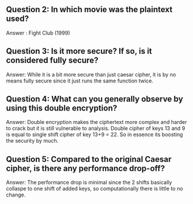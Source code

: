 ## Question 2: In which movie was the plaintext used?

Answer : Fight Club (1999)

## Question 3: Is it more secure? If so, is it considered fully secure?

Answer: While it is a bit more secure than just caesar cipher, it is by no means fully secure since it just runs the same function twice.

## Question 4: What can you generally observe by using this double encryption?

Answer: Double encryption makes the ciphertext more complex and harder to crack but it is still vulnerable to analysis. Double cipher of keys 13 and 9 is equal to single shift cipher of key 13+9 = 22. So in essence its boosting the security by much.

## Question 5: Compared to the original Caesar cipher, is there any performance drop-off?

Answer: The performance drop is minimal since the 2 shifts basically collaspe to one shift of added keys, so computationally there is little to no change. 